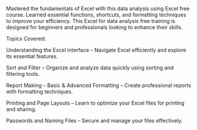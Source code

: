 Mastered the fundamentals of Excel with this data analysis using Excel free course. Learned essential functions, shortcuts, and formatting techniques to improve your efficiency. This Excel for data analysis free training is designed for beginners and professionals looking to enhance their skills.

Topics Covered:

Understanding the Excel interface – Navigate Excel efficiently and explore its essential features.

Sort and Filter – Organize and analyze data quickly using sorting and filtering tools.

Report Making – Basic & Advanced Formatting – Create professional reports with formatting techniques.

Printing and Page Layouts – Learn to optimize your Excel files for printing and sharing.

Passwords and Naming Files – Secure and manage your files effectively.
